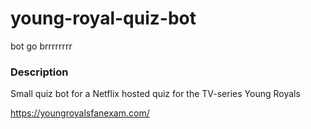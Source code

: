 # young-royal-quiz-bot
bot go brrrrrrrr



### Description

Small quiz bot for a Netflix hosted quiz for the TV-series Young Royals


https://youngroyalsfanexam.com/
